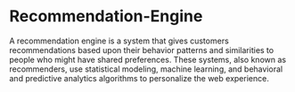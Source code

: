 # Recommendation-Engine
A recommendation engine is a system that gives customers recommendations based upon their behavior patterns and similarities to people who might have shared preferences. These systems, also known as recommenders, use statistical modeling, machine learning, and behavioral and predictive analytics algorithms to personalize the web experience.
